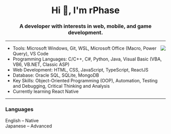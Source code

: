 <h1 align="center">Hi 👋, I'm rPhase</h1>
<h3 align="center">A developer with interests in web, mobile, and game development.</h3>

---

<picture>
  <source
    srcset="https://github-readme-stats-rphase.vercel.app/api/top-langs/?username=rphase&layout=donut&custom_title=Repo+Languages&theme=aura&include_all_commits=true&count_private=true&hide=css,shaderlab,c"
    media="(prefers-color-scheme: dark)"
  />
  <img align="right" src="https://github-readme-stats-rphase.vercel.app/api/top-langs/?username=rphase&layout=donut&custom_title=Repo+Languages&include_all_commits=true&count_private=true&hide=css,shaderlab,c" />
</picture>

- Tools: Microsoft Windows, Git, WSL, Microsoft Office (Macro, Power Query), VS Code
- Programming Languages: C/C++, C#, Python, Java, Visual Basic (VBA, VB6, VB.NET, Classic ASP)
- Web Development: HTML, CSS, JavaScript, TypeScript, ReactJS
- Database: Oracle SQL, SQLite, MongoDB
- Key Skills: Object-Oriented Programming (OOP), Automation, Testing and Debugging, Critical Thinking and Analysis
- Currently learning React Native

---


### Languages
English – Native  
Japanese – Advanced





